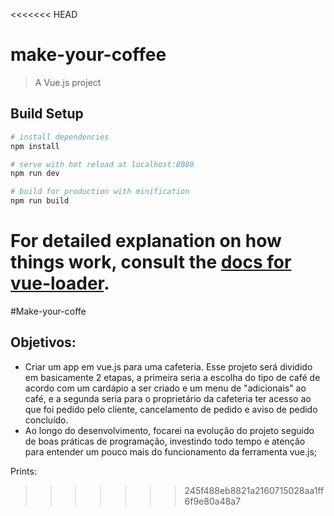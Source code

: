 <<<<<<< HEAD
# make-your-coffee

> A Vue.js project

## Build Setup

``` bash
# install dependencies
npm install

# serve with hot reload at localhost:8080
npm run dev

# build for production with minification
npm run build
```

For detailed explanation on how things work, consult the [docs for vue-loader](http://vuejs.github.io/vue-loader).
=======
#Make-your-coffe

## Objetivos:

  - Criar um app em vue.js para uma cafeteria. Esse projeto será dividido em basicamente 2 etapas, a primeira seria a escolha do tipo de café de acordo com um cardápio a ser criado e um menu de "adicionais" ao café, e a segunda seria para o proprietário da cafeteria ter acesso ao que foi pedido pelo cliente, cancelamento de pedido e aviso de pedido concluído.
  - Ao longo do desenvolvimento, focarei na evolução do projeto seguido de boas práticas de programação, investindo todo tempo e atenção para entender um pouco mais do funcionamento da ferramenta vue.js;
  
Prints: 

>>>>>>> 245f488eb8821a2160715028aa1ff6f9e80a48a7
